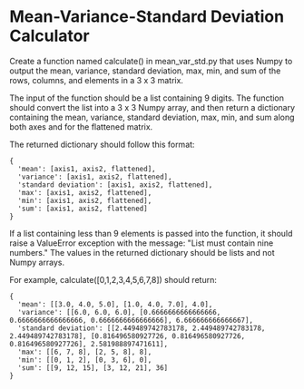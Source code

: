 # Mean-Variance-Standard Deviation Calculator

Create a function named calculate() in mean_var_std.py that uses Numpy to output the mean, variance, standard deviation, max, min, and sum of the rows, columns, and elements in a 3 x 3 matrix.

The input of the function should be a list containing 9 digits. The function should convert the list into a 3 x 3 Numpy array, and then return a dictionary containing the mean, variance, standard deviation, max, min, and sum along both axes and for the flattened matrix.

The returned dictionary should follow this format:
```
{
  'mean': [axis1, axis2, flattened],
  'variance': [axis1, axis2, flattened],
  'standard deviation': [axis1, axis2, flattened],
  'max': [axis1, axis2, flattened],
  'min': [axis1, axis2, flattened],
  'sum': [axis1, axis2, flattened]
}
```
If a list containing less than 9 elements is passed into the function, it should raise a ValueError exception with the message: "List must contain nine numbers." The values in the returned dictionary should be lists and not Numpy arrays.

For example, calculate([0,1,2,3,4,5,6,7,8]) should return:
```
{
  'mean': [[3.0, 4.0, 5.0], [1.0, 4.0, 7.0], 4.0],
  'variance': [[6.0, 6.0, 6.0], [0.6666666666666666, 0.6666666666666666, 0.6666666666666666], 6.666666666666667],
  'standard deviation': [[2.449489742783178, 2.449489742783178, 2.449489742783178], [0.816496580927726, 0.816496580927726, 0.816496580927726], 2.581988897471611],
  'max': [[6, 7, 8], [2, 5, 8], 8],
  'min': [[0, 1, 2], [0, 3, 6], 0],
  'sum': [[9, 12, 15], [3, 12, 21], 36]
}
```